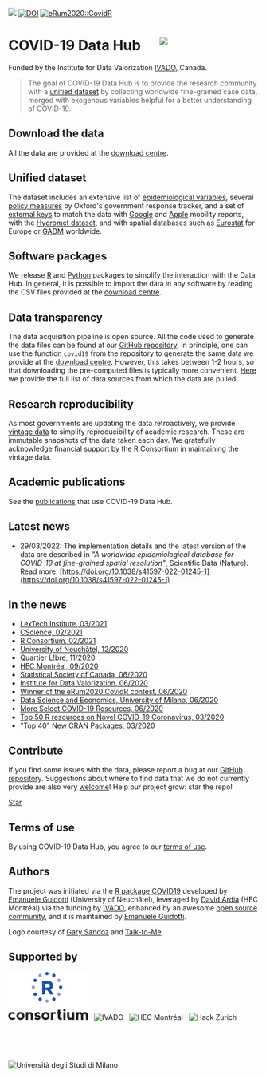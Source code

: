 [![](https://storage.covid19datahub.io/downloads/total.svg)](https://covid19datahub.io/articles/data.html) [![DOI](https://joss.theoj.org/papers/10.21105/joss.02376/status.svg)](https://doi.org/10.21105/joss.02376)
[![eRum2020::CovidR](https://badgen.net/https/runkit.io/erum2020-covidr/badge/branches/master/covid19datahub?cache=300)](https://milano-r.github.io/erum2020-covidr-contest/covid19datahub.html) 

# COVID-19 Data Hub <img src="man/figures/logo.png" width="200" align="right" />

Funded by the Institute for Data Valorization [IVADO](https://ivado.ca/en/), Canada.

> The goal of COVID-19 Data Hub is to provide the research community with a [unified dataset](/articles/data.html) by collecting worldwide fine-grained case data, merged with exogenous variables helpful for a better understanding of COVID-19.

<!--
<iframe title="COVID-19 Data Hub" aria-label="Map" id="datawrapper-chart-3dO9Z" src="https://datawrapper.dwcdn.net/3dO9Z/4/" scrolling="no" frameborder="0" style="width: 0; min-width: 100% !important; border: none;" height="424"></iframe><script type="text/javascript">!function(){"use strict";window.addEventListener("message",(function(e){if(void 0!==e.data["datawrapper-height"]){var t=document.querySelectorAll("iframe");for(var a in e.data["datawrapper-height"])for(var r=0;r<t.length;r++){if(t[r].contentWindow===e.source)t[r].style.height=e.data["datawrapper-height"][a]+"px"}}}))}();</script>
-->

## Download the data

All the data are provided at the [download centre](/articles/data.html).

## Unified dataset

The dataset includes an extensive list of [epidemiological variables](/articles/docs.html#epidemiological-variables), several [policy measures](/articles/docs.html#policy-measures) by Oxford's government response tracker, and a set of [external keys](/articles/docs.html#external-keys) to match the data with [Google](https://www.google.com/covid19/mobility/) and [Apple](https://www.apple.com/covid19/mobility) mobility reports, with the [Hydromet dataset](https://github.com/CSSEGISandData/COVID-19_Unified-Dataset/tree/master/Hydromet), and with spatial databases such as [Eurostat](https://ec.europa.eu/eurostat/web/nuts/nuts-maps) for Europe or [GADM](https://gadm.org/) worldwide.

## Software packages

We release [R](/articles/api/r.html) and [Python](/articles/api/python.html) packages to simplify the interaction with the Data Hub. In general, it is possible to import the data in any software by reading the CSV files provided at the [download centre](/articles/data.html).

## Data transparency

The data acquisition pipeline is open source. All the code used to generate the data files can be found at our [GitHub repository](https://github.com/covid19datahub/COVID19/). In principle, one can use the function `covid19` from the repository to generate the same data we provide at the [download centre](/articles/data.html#latest-data). However, this takes between 1-2 hours, so that downloading the pre-computed files is typically more convenient. [Here](/reference/index.html) we provide the full list of data sources from which the data are pulled.

## Research reproducibility

As most governments are updating the data retroactively, we provide [vintage data](/articles/data.html#vintage-data) to simplify reproducibility of academic research. These are immutable snapshots of the data taken each day. We gratefully acknowledge financial support by the [R Consortium](https://www.r-consortium.org/blog/2020/12/14/r-consortium-providing-financial-support-to-covid-19-data-hub-platform) in maintaining the vintage data.

## Academic publications

See the [publications](https://scholar.google.com/scholar?oi=bibs&hl=en&cites=1585537563493742217) that use COVID-19 Data Hub.

## Latest news

- 29/03/2022: The implementation details and the latest version of the data are described in *"A worldwide epidemiological database for COVID-19 at fine-grained spatial resolution"*, Scientific Data (Nature). Read more: [https://doi.org/10.1038/s41597-022-01245-1](https://doi.org/10.1038/s41597-022-01245-1)

## In the news

- [LexTech Institute, 03/2021](https://www.lextechinstitute.ch/covid-19-data-hub/)
- [CScience, 02/2021](http://www.cscience.ca/2021/02/10/exploiter-les-donnees-pour-enrayer-la-pandemie/)
- [R Consortium, 02/2021](https://www.r-consortium.org/blog/2021/02/09/covid-19-data-hub)
- [University of Neuchâtel, 12/2020](https://www.unine.ch/unine/home/pour-les-medias/communiques-de-presse/les-donnees-de-la-covid-19-sur-u.html)
- [Quartier L!bre, 11/2020](https://quartierlibre.ca/regrouper-les-donnees-mondiales-sur-la-covid-19/)
- [HEC Montréal, 09/2020](https://www.hec.ca/en/research/take-a-closer-look/reliable-unified-data.html) 
- [Statistical Society of Canada, 06/2020](https://ssc.ca/en/publications/ssc-liaison/vol-34-3-june-2020/news-hec-montreal)
- [Institute for Data Valorization, 06/2020](<https://ivado.ca/en/covid-19/#phares>)
- [Winner of the eRum2020 CovidR contest, 06/2020](<https://milano-r.github.io/erum2020-covidr-contest/index.html>)
- [Data Science and Economics, University of Milano, 06/2020](<https://dse.cdl.unimi.it/en/avviso/notice-detail/covid-data-analysis>)
- [More Select COVID-19 Resources, 06/2020](https://rviews.rstudio.com/2020/06/03/more-select-covid-19-resources/)
- [Top 50 R resources on Novel COVID-19 Coronavirus, 03/2020](<https://towardsdatascience.com/top-5-r-resources-on-covid-19-coronavirus-1d4c8df6d85f>)
- ["Top 40" New CRAN Packages, 03/2020](<https://rviews.rstudio.com/2020/04/27/march-2020-top-40-new-cran-packages/>)

## Contribute

If you find some issues with the data, please report a bug at our [GitHub repository](https://github.com/covid19datahub/COVID19/issues). Suggestions about where to find data that we do not currently provide are also very [welcome](https://github.com/covid19datahub/COVID19/issues/179)! Help our project grow: star the repo! 

<a class="github-button" href="https://github.com/covid19datahub/COVID19" data-icon="octicon-star" data-size="large" data-show-count="true" aria-label="Star covid19datahub/COVID19 on GitHub">Star</a>
<script async defer src="https://buttons.github.io/buttons.js"></script>

## Terms of use

By using COVID-19 Data Hub, you agree to our [terms of use](/LICENSE.html).

## Authors

The project was initiated via the [R package COVID19](https://CRAN.R-project.org/package=COVID19) developed by [Emanuele Guidotti](https://guidotti.dev/) (University of Neuchâtel), leveraged by [David Ardia](https://ardiad.github.io/) (HEC Montréal) via the funding by [IVADO](https://ivado.ca/en/), enhanced by an awesome [open source community](/articles/contributors.html), and it is maintained by [Emanuele Guidotti](https://guidotti.dev/).

Logo courtesy of [Gary Sandoz](http://www.garysandoz.ch/index.html) and [Talk-to-Me](https://www.talk-to-me.ch/).

## Supported by

<img height="96" src="man/figures/RConsortium.png" alt="R Consortium" style="margin-right:8px"/>
<img height="96" src="man/figures/ivado.png" alt="IVADO" style="margin-right:8px"/>
<img height="96" src="man/figures/hec-montreal.jpg" alt="HEC Montréal" style="display:inline-block;margin-right:8px" />
<img height="96" src="man/figures/hackzurich.jpeg" alt="Hack Zurich" style="display:inline-block;margin-right:8px" />
<img height="96" src="man/figures/unimi.jpg" alt="Università degli Studi di Milano" style="display:inline-block;margin-right:8px" />
